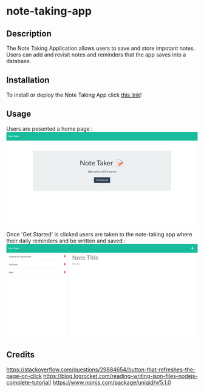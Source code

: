 # note-taking-app

## Description

The Note Taking Application allows users to save and store impotant notes. Users can add and revisit notes and reminders that the app saves into a database. 

## Installation

To install or deploy the Note Taking App click [this link](https://lp-note-taking-app.herokuapp.com/notes)!

## Usage

Users are pesented a home page : 
![homepage image](./public/assets/images/homepage-screenshot.png)

Once 'Get Started' is clicked users are taken to the note-taking app where their daily reminders and be written and saved :
![note-taking webpage](./public/assets/images/note-taking-app-screenshot.png)



## Credits
https://stackoverflow.com/questions/29884654/button-that-refreshes-the-page-on-click
https://blog.logrocket.com/reading-writing-json-files-nodejs-complete-tutorial/
https://www.npmjs.com/package/uniqid/v/5.1.0


